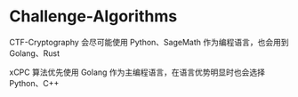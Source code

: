 # Challenge-Algorithms

CTF-Cryptography 会尽可能使用 Python、SageMath 作为编程语言，也会用到 Golang、Rust

xCPC 算法优先使用 Golang 作为主编程语言，在语言优势明显时也会选择 Python、C++

